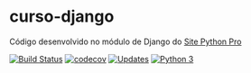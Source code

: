 # curso-django
Código desenvolvido no módulo de Django do [Site Python Pro](www.python.pro.br)


[![Build Status](https://travis-ci.org/pythonprobr/curso-django.svg?branch=master)](https://travis-ci.org/pythonprobr/curso-django)
[![codecov](https://codecov.io/gh/pythonprobr/curso-django/branch/master/graph/badge.svg)](https://codecov.io/gh/pythonprobr/curso-django)
[![Updates](https://pyup.io/repos/github/pythonprobr/curso-django/shield.svg)](https://pyup.io/repos/github/pythonprobr/curso-django/)
[![Python 3](https://pyup.io/repos/github/pythonprobr/curso-django/python-3-shield.svg)](https://pyup.io/repos/github/pythonprobr/curso-django/)
